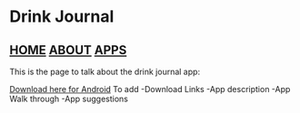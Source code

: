 # Drink Journal

## [HOME](https://jalen-dunlap.github.io/) [ABOUT](https://jalen-dunlap.github.io/about.html) [APPS](https://jalen-dunlap.github.io/apps/apps.html)


This is the page to talk about the drink journal app:

[Download here for Android](https://play.google.com/store/apps/details?id=com.drinkjournal)
To add
-Download Links
-App description
-App Walk through
-App suggestions


